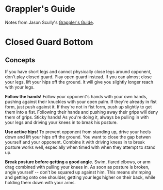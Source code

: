 # Grappler's Guide

Notes from Jason Scully's [Grappler's Guide](https://grapplersguide.com).

# Closed Guard Bottom

## Concepts

If you have short legs and cannot physically close legs around opponent, don't play closed guard.
Play open guard instead. If you can almost close your legs, lift your hips off the ground. It will
give you slightly longer reach with your legs.

**Follow the hands!** Follow your opponent's hands with your own hands, pushing against their
knuckles with your open palm. If they're already in fist form, just push against it. If they're not
in fist form, push up slightly to get them into a fist. Following their hands and pushing away their
grips will deny them of grips. Sticky hands! As you're doing it, always be pulling in with your legs
and driving your knees in to break his posture.

**Use active hips!** To prevent opponent from standing up, drive your heels down and lift your hips
off the ground. You want to close the gap betwen yourself and your opponent. Combine it with driving
knees in to break posture works well, especially when timed with when they attempt to stand up.

**Break posture before getting a good angle.** Swim, flared elbows, or arm drag combined with
pulling your knees in. As soon as posture is broken, angle yourself -- don't be squared up against
him. This means shrimping and getting onto one shoulder, getting your legs higher on their back,
while holding them down with your arms.
